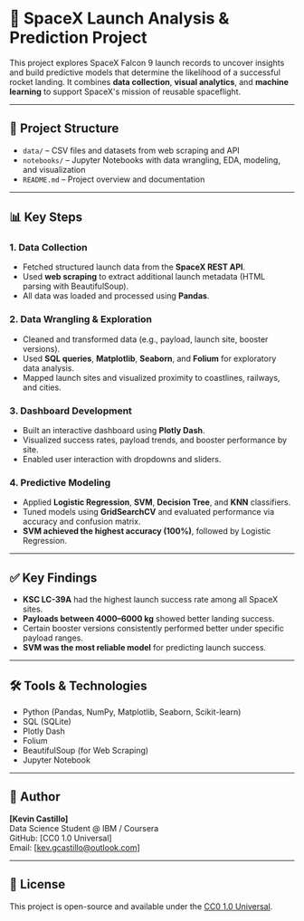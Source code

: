 # 🚀 SpaceX Launch Analysis & Prediction Project

This project explores SpaceX Falcon 9 launch records to uncover insights and build predictive models that determine the likelihood of a successful rocket landing. It combines **data collection**, **visual analytics**, and **machine learning** to support SpaceX's mission of reusable spaceflight.

---

## 📂 Project Structure

- `data/` – CSV files and datasets from web scraping and API
- `notebooks/` – Jupyter Notebooks with data wrangling, EDA, modeling, and visualization
- `README.md` – Project overview and documentation

---

## 📊 Key Steps

### 1. Data Collection  
- Fetched structured launch data from the **SpaceX REST API**.  
- Used **web scraping** to extract additional launch metadata (HTML parsing with BeautifulSoup).  
- All data was loaded and processed using **Pandas**.

### 2. Data Wrangling & Exploration  
- Cleaned and transformed data (e.g., payload, launch site, booster versions).  
- Used **SQL queries**, **Matplotlib**, **Seaborn**, and **Folium** for exploratory data analysis.  
- Mapped launch sites and visualized proximity to coastlines, railways, and cities.

### 3. Dashboard Development  
- Built an interactive dashboard using **Plotly Dash**.  
- Visualized success rates, payload trends, and booster performance by site.  
- Enabled user interaction with dropdowns and sliders.

### 4. Predictive Modeling  
- Applied **Logistic Regression**, **SVM**, **Decision Tree**, and **KNN** classifiers.  
- Tuned models using **GridSearchCV** and evaluated performance via accuracy and confusion matrix.  
- **SVM achieved the highest accuracy (100%)**, followed by Logistic Regression.

---

## ✅ Key Findings

- **KSC LC-39A** had the highest launch success rate among all SpaceX sites.
- **Payloads between 4000–6000 kg** showed better landing success.
- Certain booster versions consistently performed better under specific payload ranges.
- **SVM was the most reliable model** for predicting launch success.

---

## 🛠️ Tools & Technologies

- Python (Pandas, NumPy, Matplotlib, Seaborn, Scikit-learn)
- SQL (SQLite)
- Plotly Dash
- Folium
- BeautifulSoup (for Web Scraping)
- Jupyter Notebook

---

## 📌 Author

**[Kevin Castillo]**  
Data Science Student @ IBM / Coursera  
GitHub: [CC0 1.0 Universal]  
Email: [kev.gcastillo@outlook.com]

---

## 📄 License

This project is open-source and available under the [CC0 1.0 Universal](LICENSE).
